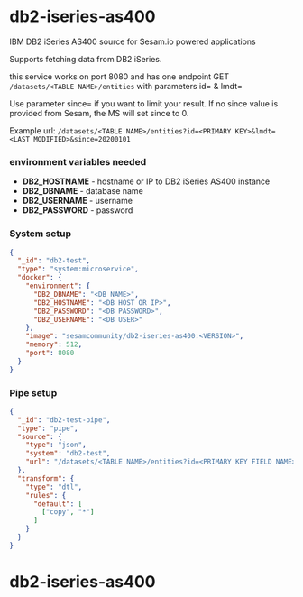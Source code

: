 # db2-iseries-as400
IBM DB2 iSeries AS400 source for Sesam.io powered applications

Supports fetching data from DB2 iSeries. 

this service works on port 8080 and has one endpoint GET `/datasets/<TABLE NAME>/entities`
with parameters id=<PRIMARY KEY FIELD NAME> & lmdt=<LAST MODIFIED FIELD NAME>

Use parameter since=<DATE FOR FILTERING> if you want to limit your result. 
If no since value is provided from Sesam, the MS will set since to 0.

Example url:
`/datasets/<TABLE NAME>/entities?id=<PRIMARY KEY>&lmdt=<LAST MODIFIED>&since=20200101`

### environment variables needed
* **DB2_HOSTNAME** - hostname or IP to DB2 iSeries AS400 instance 
* **DB2_DBNAME** - database name 
* **DB2_USERNAME** - username
* **DB2_PASSWORD** - password

### System setup 
```json
{
  "_id": "db2-test",
  "type": "system:microservice",
  "docker": {
    "environment": {
      "DB2_DBNAME": "<DB NAME>",
      "DB2_HOSTNAME": "<DB HOST OR IP>",
      "DB2_PASSWORD": "<DB PASSWORD>",
      "DB2_USERNAME": "<DB USER>"
    },
    "image": "sesamcommunity/db2-iseries-as400:<VERSION>",
    "memory": 512,
    "port": 8080
  }
}

```

### Pipe setup  

```json
{
  "_id": "db2-test-pipe",
  "type": "pipe",
  "source": {
    "type": "json",
    "system": "db2-test",
    "url": "/datasets/<TABLE NAME>/entities?id=<PRIMARY KEY FIELD NAME>&lmdt=<LAST MODIFIED FIELD NAME>"
  },
  "transform": {
    "type": "dtl",
    "rules": {
      "default": [
        ["copy", "*"]
      ]
    }
  }
}
```
# db2-iseries-as400
